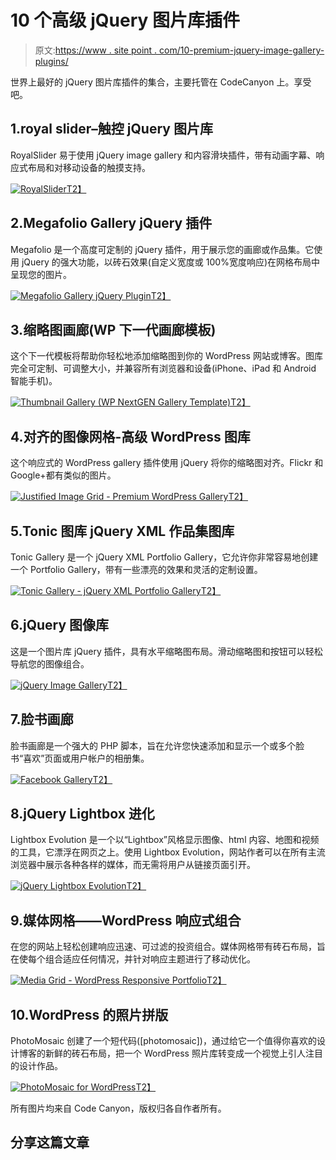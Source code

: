 # 10 个高级 jQuery 图片库插件

> 原文:[https://www . site point . com/10-premium-jquery-image-gallery-plugins/](https://www.sitepoint.com/10-premium-jquery-image-gallery-plugins/)

世界上最好的 jQuery 图片库插件的集合，主要托管在 CodeCanyon 上。享受吧。

## 1.royal slider–触控 jQuery 图片库

RoyalSlider 易于使用 jQuery image gallery 和内容滑块插件，带有动画字幕、响应式布局和对移动设备的触摸支持。

[![RoyalSlider](../Images/16bdae706d2bc0480a1d67a7fd42acc0.png "RoyalSlider")T2】](http://codecanyon.net/item/royalslider-touchenabled-jquery-image-gallery/461126?ref=sdeering)

## 2.Megafolio Gallery jQuery 插件

Megafolio 是一个高度可定制的 jQuery 插件，用于展示您的画廊或作品集。它使用 jQuery 的强大功能，以砖石效果(自定义宽度或 100%宽度响应)在网格布局中呈现您的图片。

[![Megafolio Gallery jQuery Plugin](../Images/a75778eee57f1cec4e9857978954032f.png "Megafolio Gallery jQuery Plugin")T2】](http://codecanyon.net/item/megafolio-gallery-jquery-plugin/980161?ref=sdeering)

## 3.缩略图画廊(WP 下一代画廊模板)

这个下一代模板将帮助你轻松地添加缩略图到你的 WordPress 网站或博客。图库完全可定制、可调整大小，并兼容所有浏览器和设备(iPhone、iPad 和 Android 智能手机)。

[![Thumbnail Gallery (WP NextGEN Gallery Template)](../Images/58e767135616ba6febc7a363f50ec5fe.png "Thumbnail Gallery (WP NextGEN Gallery Template)")T2】](http://codecanyon.net/item/thumbnail-gallery-wp-nextgen-gallery-template/1716291?ref=sdeering)

## 4.对齐的图像网格-高级 WordPress 图库

这个响应式的 WordPress gallery 插件使用 jQuery 将你的缩略图对齐。Flickr 和 Google+都有类似的图片。

[![Justified Image Grid - Premium WordPress Gallery](../Images/902e1639f8681512eff7329adddc96a6.png "Justified Image Grid - Premium WordPress Gallery")T2】](http://codecanyon.net/item/justified-image-grid-premium-wordpress-gallery/2594251?ref=sdeering)

## 5.Tonic 图库 jQuery XML 作品集图库

Tonic Gallery 是一个 jQuery XML Portfolio Gallery，它允许你非常容易地创建一个 Portfolio Gallery，带有一些漂亮的效果和灵活的定制设置。

[![Tonic Gallery - jQuery XML Portfolio Gallery](../Images/1171f3a0df1015512a1eb96f3ce93ed9.png "Tonic Gallery - jQuery XML Portfolio Gallery")T2】](http://codecanyon.net/item/tonic-gallery-jquery-xml-portfolio-gallery/120710?ref=sdeering)

## 6.jQuery 图像库

这是一个图片库 jQuery 插件，具有水平缩略图布局。滑动缩略图和按钮可以轻松导航您的图像组合。

[![jQuery Image Gallery](../Images/dec2883a53aa3a04b0643ceed8e89f87.png "jQuery Image Gallery")T2】](http://codecanyon.net/item/jquery-image-gallery/105365?ref=sdeering)

## 7.脸书画廊

脸书画廊是一个强大的 PHP 脚本，旨在允许您快速添加和显示一个或多个脸书“喜欢”页面或用户帐户的相册集。

[![Facebook Gallery](../Images/c5bda641a3f4c7db8927c757d8215444.png "Facebook Gallery")T2】](http://codecanyon.net/item/facebook-gallery/398399?ref=sdeering)

## 8.jQuery Lightbox 进化

Lightbox Evolution 是一个以“Lightbox”风格显示图像、html 内容、地图和视频的工具，它漂浮在网页之上。使用 Lightbox Evolution，网站作者可以在所有主流浏览器中展示各种各样的媒体，而无需将用户从链接页面引开。

[![jQuery Lightbox Evolution](../Images/71723eff0aa697807de865f39be29046.png "jQuery Lightbox Evolution")T2】](http://codecanyon.net/item/jquery-lightbox-evolution/115655?ref=sdeering)

## 9.媒体网格——WordPress 响应式组合

在您的网站上轻松创建响应迅速、可过滤的投资组合。媒体网格带有砖石布局，旨在使每个组合适应任何情况，并针对响应主题进行了移动优化。

[![Media Grid - WordPress Responsive Portfolio](../Images/45cf1da1e056b210e4a3f2d4b6f53844.png "Media Grid - WordPress Responsive Portfolio")T2】](http://codecanyon.net/item/media-grid-wordpress-responsive-portfolio/2218545?ref=sdeering)

## 10.WordPress 的照片拼版

PhotoMosaic 创建了一个短代码([photomosaic])，通过给它一个值得你喜欢的设计博客的新鲜的砖石布局，把一个 WordPress 照片库转变成一个视觉上引人注目的设计作品。

[![PhotoMosaic for WordPress](../Images/2358c1d7c777dcd0010c5c8a58a450e7.png "PhotoMosaic for WordPress")T2】](http://codecanyon.net/item/photomosaic-for-wordpress/243422?ref=sdeering)

所有图片均来自 Code Canyon，版权归各自作者所有。

## 分享这篇文章